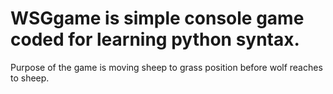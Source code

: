# WSGgame is simple console game coded for learning python syntax.
Purpose of the game is moving sheep to grass position before wolf reaches to sheep.